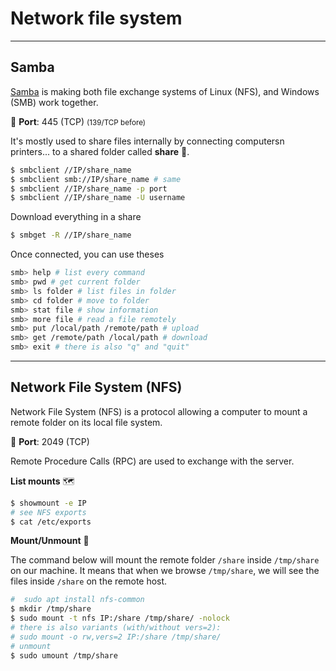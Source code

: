 # Network file system

<hr class="sep-both">

## Samba

<div class="row row-cols-md-2"><div>

[Samba](https://www.samba.org/) is making both file exchange systems of Linux (NFS), and Windows (SMB) work together. 

🐊️ **Port**: 445 (TCP) <small>(139/TCP before)</small>

It's mostly used to share files internally by connecting computersn printers... to a shared folder called **share** 📂.

```bash
$ smbclient //IP/share_name
$ smbclient smb://IP/share_name # same
$ smbclient //IP/share_name -p port
$ smbclient //IP/share_name -U username
```

Download everything in a share

```bash
$ smbget -R //IP/share_name
```
</div><div>

Once connected, you can use theses

```bash
smb> help # list every command
smb> pwd # get current folder
smb> ls folder # list files in folder
smb> cd folder # move to folder
smb> stat file # show information
smb> more file # read a file remotely
smb> put /local/path /remote/path # upload
smb> get /remote/path /local/path # download
smb> exit # there is also "q" and "quit"
```
</div></div>

<hr class="sep-both">

## Network File System (NFS)

<div class="row row-cols-md-2 mt-2"><div>

Network File System (NFS) is a protocol allowing a computer to mount a remote folder on its local file system.

🐊️ **Port**: 2049 (TCP)

Remote Procedure Calls (RPC) are used to exchange with the server.

**List mounts** 🗺️

```bash
$ showmount -e IP
# see NFS exports
$ cat /etc/exports
```
</div><div>

**Mount/Unmount** 🤘

The command below will mount the remote folder `/share` inside `/tmp/share` on our machine. It means that when we browse `/tmp/share`, we will see the files inside `/share` on the remote host.

```bash
#  sudo apt install nfs-common
$ mkdir /tmp/share
$ sudo mount -t nfs IP:/share /tmp/share/ -nolock
# there is also variants (with/without vers=2): 
# sudo mount -o rw,vers=2 IP:/share /tmp/share/
# unmount
$ sudo umount /tmp/share
```
</div></div>